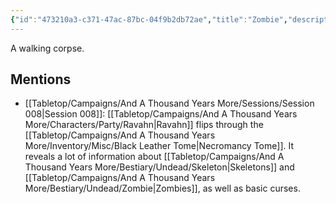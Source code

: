 ```yaml
---
{"id":"473210a3-c371-47ac-87bc-04f9b2db72ae","title":"Zombie","description":"A walking corpse.","publish":true,"date_created":"Sunday, June 11th 2023, 11:46:50 am","date_modified":"Friday, April 26th 2024, 11:23:02 pm","editing_lock":false,"live_preview":true,"cssclasses":["mado-heading"],"PassFrontmatter":true}
---
```



A walking corpse.

## Mentions

- [[Tabletop/Campaigns/And A Thousand Years More/Sessions/Session 008\|Session 008]]: [[Tabletop/Campaigns/And A Thousand Years More/Characters/Party/Ravahn\|Ravahn]] flips through the [[Tabletop/Campaigns/And A Thousand Years More/Inventory/Misc/Black Leather Tome\|Necromancy Tome]]. It reveals a lot of information about [[Tabletop/Campaigns/And A Thousand Years More/Bestiary/Undead/Skeleton\|Skeletons]] and [[Tabletop/Campaigns/And A Thousand Years More/Bestiary/Undead/Zombie\|Zombies]], as well as basic curses.

